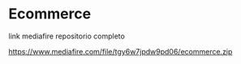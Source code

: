 # Ecommerce

link mediafire repositorio completo

https://www.mediafire.com/file/tgy6w7jpdw9pd06/ecommerce.zip
